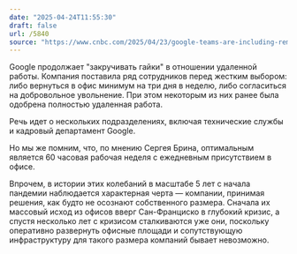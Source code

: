 ```yaml
---
date: "2025-04-24T11:55:30"
draft: false
url: /5840
source: "https://www.cnbc.com/2025/04/23/google-teams-are-including-remote-workers-in-their-cuts.html"
---
```


Google продолжает "закручивать гайки" в отношении удаленной работы. Компания поставила ряд сотрудников перед жестким выбором: либо вернуться в офис минимум на три дня в неделю, либо согласиться на добровольное увольнение. При этом некоторым из них ранее была одобрена полностью удаленная работа. 

Речь идет о нескольких подразделениях, включая технические службы и кадровый департамент Google.

Но мы же помним, что, по мнению Сергея Брина, оптимальным является 60 часовая рабочая неделя с ежедневным присутствием в офисе.

Впрочем, в истории этих колебаний в масштабе 5 лет с начала пандемии наблюдается характерная черта — компании, принимая решения, как будто не осознают собственного размера. Сначала их массовый исход из офисов вверг Сан-Франциско в глубокий кризис, а спустя несколько лет с кризисом сталкиваются уже они, поскольку оперативно развернуть офисные площади и сопутствующую инфраструктуру для такого размера компаний бывает невозможно.